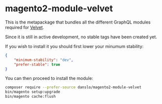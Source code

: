 # magento2-module-velvet

This is the metapackage that bundles all the different GraphQL modules required for [Velvet](https://github.com/danslo/velvet).

Since it is still in active development, no stable tags have been created yet. 

If you wish to install it you should first lower your minumum stability:

```json
{
    "minimum-stability": "dev",
    "prefer-stable": true
}
```

You can then proceed to install the module:

```bash
composer require --prefer-source danslo/magento2-module-velvet
bin/magento setup:upgrade
bin/magento cache:flush
```
